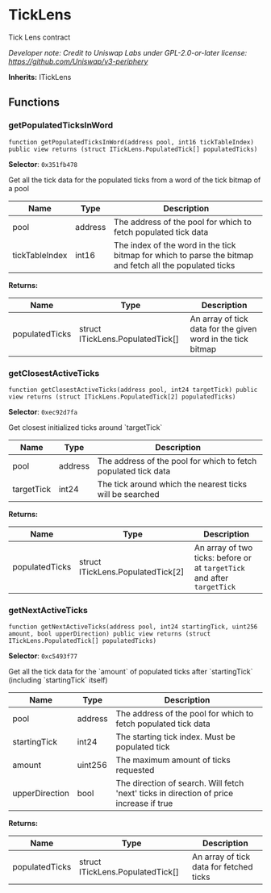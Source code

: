 

# TickLens


Tick Lens contract



*Developer note: Credit to Uniswap Labs under GPL-2.0-or-later license:
https://github.com/Uniswap/v3-periphery*

**Inherits:** ITickLens

## Functions
### getPopulatedTicksInWord

```solidity
function getPopulatedTicksInWord(address pool, int16 tickTableIndex) public view returns (struct ITickLens.PopulatedTick[] populatedTicks)
```
**Selector**: `0x351fb478`

Get all the tick data for the populated ticks from a word of the tick bitmap of a pool

| Name | Type | Description |
| ---- | ---- | ----------- |
| pool | address | The address of the pool for which to fetch populated tick data |
| tickTableIndex | int16 | The index of the word in the tick bitmap for which to parse the bitmap and fetch all the populated ticks |

**Returns:**

| Name | Type | Description |
| ---- | ---- | ----------- |
| populatedTicks | struct ITickLens.PopulatedTick[] | An array of tick data for the given word in the tick bitmap |

### getClosestActiveTicks

```solidity
function getClosestActiveTicks(address pool, int24 targetTick) public view returns (struct ITickLens.PopulatedTick[2] populatedTicks)
```
**Selector**: `0xec92d7fa`

Get closest initialized ticks around &#x60;targetTick&#x60;

| Name | Type | Description |
| ---- | ---- | ----------- |
| pool | address | The address of the pool for which to fetch populated tick data |
| targetTick | int24 | The tick around which the nearest ticks will be searched |

**Returns:**

| Name | Type | Description |
| ---- | ---- | ----------- |
| populatedTicks | struct ITickLens.PopulatedTick[2] | An array of two ticks: before or at `targetTick` and after `targetTick` |

### getNextActiveTicks

```solidity
function getNextActiveTicks(address pool, int24 startingTick, uint256 amount, bool upperDirection) public view returns (struct ITickLens.PopulatedTick[] populatedTicks)
```
**Selector**: `0xc5493f77`

Get all the tick data for the &#x60;amount&#x60; of populated ticks after &#x60;startingTick&#x60; (including &#x60;startingTick&#x60; itself)

| Name | Type | Description |
| ---- | ---- | ----------- |
| pool | address | The address of the pool for which to fetch populated tick data |
| startingTick | int24 | The starting tick index. Must be populated tick |
| amount | uint256 | The maximum amount of ticks requested |
| upperDirection | bool | The direction of search. Will fetch 'next' ticks in direction of price increase if true |

**Returns:**

| Name | Type | Description |
| ---- | ---- | ----------- |
| populatedTicks | struct ITickLens.PopulatedTick[] | An array of tick data for fetched ticks |


